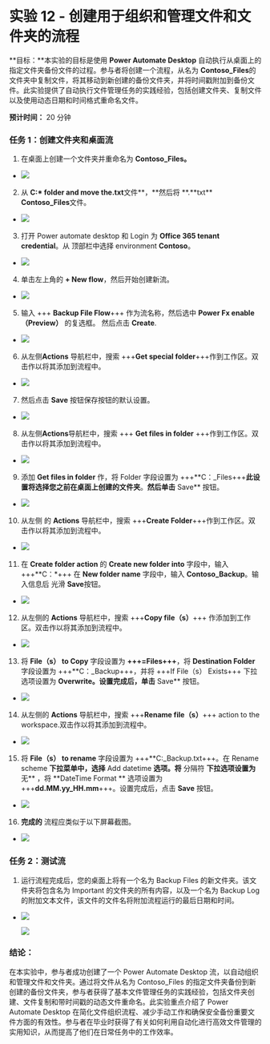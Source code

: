 # 实验 12 - 创建用于组织和管理文件和文件夹的流程

**目标：**本实验的目标是使用 **Power Automate Desktop**
自动执行从桌面上的指定文件夹备份文件的过程。参与者将创建一个流程，从名为
**Contoso_Files**的文件夹中复制文件，将其移动到新创建的备份文件夹，并将时间戳附加到备份文件。此实验提供了自动执行文件管理任务的实践经验，包括创建文件夹、复制文件以及使用动态日期和时间格式重命名文件。

**预计时间：** 20 分钟

### 任务 1：创建文件夹和桌面流

1.  在桌面上创建一个文件夹并重命名为 **Contoso_Files。**

- ![](./media/image1.png)

2.  从 **C:\* folder and move the.txt**文件**，**然后将 **.**txt\*\*
    **Contoso_Files**文件。

- ![](./media/image2.png)

3.  打开 Power automate desktop 和 Login 为 **Office 365 tenant
    credential**。从 顶部栏中选择 environment **Contoso**。

- ![](./media/image3.png)

4.  单击左上角的 **+ New flow**，然后开始创建新流。

- ![](./media/image4.png)

5.  输入 +++ **Backup File Flow**+++ 作为流名称，然后选中 **Power Fx
    enable （Preview）** 的复选框。 然后点击 **Create**.

- ![](./media/image5.png)

6.  从左侧**Actions** 导航栏中，搜索 +++**Get special
    folder**+++作到工作区。双击作以将其添加到流程中。

- ![](./media/image6.png)

7.  然后点击 **Save** 按钮保存按钮的默认设置。

- ![](./media/image7.png)

8.  从左侧**Actions**导航栏中，搜索 +++ **Get files in folder**
    +++作到工作区。双击作以将其添加到流程中。

- ![](./media/image8.png)

9.  添加 **Get files in folder** 作，将 Folder 字段设置为
    +++\*\*C：\_Files+++**此设置将选择您之前在桌面上创建的文件夹**。**然后单击**
    Save\*\* 按钮。

- ![](./media/image9.png)

10. 从左侧 的 **Actions** 导航栏中，搜索 +++**Create
    Folder**+++作到工作区。双击作以将其添加到流程中。

- ![](./media/image10.png)

11. 在 **Create folder action** 的 **Create new folder into**
    字段中，输入 +++\*\*C：\*+++ 在 **New folder name** 字段中，输入
    **Contoso_Backup**。输入信息后 光滑 **Save**按钮。

- ![](./media/image11.png)

12. 从左侧的 **Actions** 导航栏中，搜索 +++**Copy file（s）**+++
    作添加到工作区。双击作以将其添加到流程中。

- ![](./media/image12.png)

13. 将 **File（s） to Copy** 字段设置为 **+++=Files+++**，将
    **Destination Folder** 字段设置为 +++\*\*C：\_Backup+++，并将 +++If
    File（s） Exists+++ 下拉选项设置为 **Overwrite。设置完成后，单击**
    Save\*\* 按钮。

- ![](./media/image13.png)

14. 从左侧的 **Actions** 导航栏中，搜索 +++**Rename file（s）**+++
    action to the workspace.双击作以将其添加到流程中。

- ![](./media/image14.png)

15. 将 **File（s） to rename** 字段设置为 +++\*\*C:\_Backup.txt+++。在
    Rename scheme **下拉菜单中，选择** Add datetime **选项。将** 分隔符
    **下拉选项设置为** 无\*\* ，将 **DateTime Format ** 选项设置为
    +++**dd.MM.yy_HH.mm**+++。设置完成后，点击 **Save** 按钮。

- ![](./media/image15.png)

16. **完成的** 流程应类似于以下屏幕截图。

- ![](./media/image16.png)

### 任务 2：测试流

1.  运行流程完成后，您的桌面上将有一个名为 Backup Files
    的新文件夹。该文件夹将包含名为 Important
    的文件夹的所有内容，以及一个名为 Backup Log
    的附加文本文件，该文件的文件名将附加流程运行的最后日期和时间。

- ![](./media/image17.png)

  ![](./media/image18.png)

### 结论：

在本实验中，参与者成功创建了一个 Power Automate Desktop
流，以自动组织和管理文件和文件夹。通过将文件从名为 Contoso_Files
的指定文件夹备份到新创建的备份文件夹，参与者获得了基本文件管理任务的实践经验，包括文件夹创建、文件复制和带时间戳的动态文件重命名。此实验重点介绍了
Power Automate Desktop
在简化文件组织流程、减少手动工作和确保安全备份重要文件方面的有效性。参与者在毕业时获得了有关如何利用自动化进行高效文件管理的实用知识，从而提高了他们在日常任务中的工作效率。

